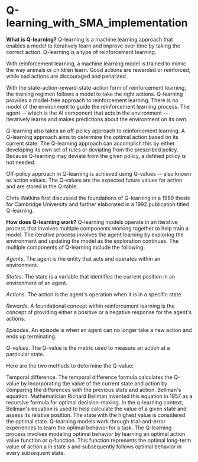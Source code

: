 # Q-learning_with_SMA_implementation

**What is Q-learning?**
Q-learning is a machine learning approach that enables a model to iteratively learn and improve over time by taking the correct action. Q-learning is a type of reinforcement learning.

With reinforcement learning, a machine learning model is trained to mimic the way animals or children learn. Good actions are rewarded or reinforced, while bad actions are discouraged and penalized.

With the state-action-reward-state-action form of reinforcement learning, the training regimen follows a model to take the right actions. Q-learning provides a model-free approach to reinforcement learning. There is no model of the environment to guide the reinforcement learning process. The agent -- which is the AI component that acts in the environment -- iteratively learns and makes predictions about the environment on its own.

Q-learning also takes an off-policy approach to reinforcement learning. A Q-learning approach aims to determine the optimal action based on its current state. The Q-learning approach can accomplish this by either developing its own set of rules or deviating from the prescribed policy. Because Q-learning may deviate from the given policy, a defined policy is not needed.

Off-policy approach in Q-learning is achieved using Q-values -- also known as action values. The Q-values are the expected future values for action and are stored in the Q-table.

Chris Watkins first discussed the foundations of Q-learning in a 1989 thesis for Cambridge University and further elaborated in a 1992 publication titled Q-learning.

**How does Q-learning work?**
Q-learning models operate in an iterative process that involves multiple components working together to help train a model. The iterative process involves the agent learning by exploring the environment and updating the model as the exploration continues. The multiple components of Q-learning include the following:

*Agents*. The agent is the entity that acts and operates within an environment.

*States*. The state is a variable that identifies the current position in an environment of an agent.

*Actions*. The action is the agent's operation when it is in a specific state.

*Rewards*. A foundational concept within reinforcement learning is the concept of providing either a positive or a negative response for the agent's actions.

*Episodes*. An episode is when an agent can no longer take a new action and ends up terminating.

*Q-values*. The Q-value is the metric used to measure an action at a particular state.

Here are the two methods to determine the Q-value:

Temporal difference. The temporal difference formula calculates the Q-value by incorporating the value of the current state and action by comparing the differences with the previous state and action.
Bellman's equation. Mathematician Richard Bellman invented this equation in 1957 as a recursive formula for optimal decision-making. In the q-learning context, Bellman's equation is used to help calculate the value of a given state and assess its relative position. The state with the highest value is considered the optimal state.
Q-learning models work through trial-and-error experiences to learn the optimal behavior for a task. The Q-learning process involves modeling optimal behavior by learning an optimal action value function or q-function. This function represents the optimal long-term value of action a in state s and subsequently follows optimal behavior in every subsequent state.
